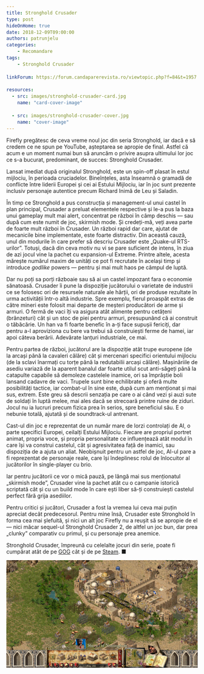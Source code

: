 ```yaml
---
title: Stronghold Crusader
type: post
hideOnHome: true
date: 2018-12-09T09:00:00
authors: patrunjelu
categories:
    - Recomandare
tags:
    - Stronghold Crusader

linkForum: https://forum.candaparerevista.ro/viewtopic.php?f=84&t=1957

resources:
  - src: images/stronghold-crusader-card.jpg
    name: "card-cover-image"

  - src: images/stronghold-crusader-cover.jpg
    name: "cover-image"
---
```

Firefly pregătesc de ceva vreme noul joc din seria Stronghold, iar dacă e să credem ce ne spun pe YouTube, așteptarea se apropie de final. Astfel că acum e un moment numai bun să aruncăm o privire asupra ultimului lor joc ce s-a bucurat, predominant, de succes: Stronghold Crusader.

Lansat imediat după originalul Stronghold, este un spin-off plasat în estul mijlociu, în perioada cruciadelor. Bineînțeles, asta înseamnă o gramadă de conflicte între liderii Europei și cei ai Estului Mijlociu, iar în joc sunt prezente inclusiv personaje autentice precum Richard Inimă de Leu și Saladin.

În timp ce Stronghold a pus construcția și management-ul unui castel în plan principal, Crusader a preluat elementele respective și le-a pus la baza unui gameplay mult mai alert, concentrat pe război în câmp deschis — sau după cum este numit de joc, skirmish mode. Și credeți-mă, veți avea parte de foarte mult război în Crusader. Un război rapid dar care, ajutat de mecanicile bine implementate, este foarte distractiv. Din această cauză, unul din modurile în care prefer să descriu Crusader este „Quake-ul RTS-urilor”. Totuși, dacă din ceva motiv nu vi se pare suficient de intens, în ziua de azi jocul vine la pachet cu expansion-ul Extreme. Printre altele, acesta mărește numărul maxim de unități ce pot fi recrutate în același timp și introduce _godlike_ powers — pentru și mai mult haos pe câmpul de luptă.

Dar nu poți sa porți războaie sau să ai un castel impozant fara o economie sănatoasă. Crusader îi pune la dispoziție jucătorului o varietate de industrii ce se folosesc ori de resursele naturale ale hărții, ori de produse rezultate în urma activității într-o altă industrie. Spre exemplu, fierul proaspăt extras de către mineri este folosit mai departe de meșteri producători de arme și armuri. O fermă de vaci îți va asigura atât alimente pentru cetățeni (brânzeturi) cât și un stoc de piei pentru armuri, presupunând că ai construit o tăbăcărie. Un han va fi foarte benefic în a-ți face supușii fericiți, dar pentru a-l aproviziona cu bere va trebui să construiești ferme de hamei, iar apoi câteva berării. Adevărate lanțuri industriale, ce mai.

Pentru partea de război, jucătorul are la dispoziție atât trupe europene (de la arcași până la cavaleri călăre) cât și mercenari specifici orientului mijlociu (de la sclavi înarmați cu torțe până la redutabilii arcași călăre). Mașinăriile de asediu variază de la aparent banalul dar foarte utilul scut anti-săgeți până la catapulte capabile să demoleze castelele inamice, ori sa împrăștie boli lansand cadavre de vaci. Trupele sunt bine echilibrate și oferă multe posibilități tactice, iar combat-ul în sine este, după cum am menționat și mai sus, extrem. Este greu să descrii senzația pe care o ai când vezi și auzi sute de soldați în luptă melee, mai ales dacă se strecoară printre ruine de ziduri. Jocul nu ia lucruri precum fizica prea în serios, spre beneficiul său. E o nebunie totală, ajutată și de soundtrack-ul antrenant.

Cast-ul din joc e reprezentat de un număr mare de lorzi controlați de AI, o parte specifici Europei, ceilalți Estului Mijlociu. Fiecare are propriul portret animat, propria voce, și propria personalitate ce influențează atât modul în care își va construi castelul, cât și agresivitatea față de inamici, sau dispoziția de a ajuta un aliat. Neobișnuit pentru un astfel de joc, AI-ul pare a fi reprezentat de personaje reale, care își îndeplinesc rolul de înlocuitor al jucătorilor în single-player cu brio.

Iar pentru jucătorii ce vor o mică pauză, pe lângă mai sus menționatul „skirmish mode”, Crusader vine la pachet atât cu o campanie istorică scriptată cât și cu un build mode în care ești liber să-ți construiești castelul perfect fără grija asediilor.

Pentru critici și jucători, Crusader a fost la vremea lui ceva mai puțin apreciat decât predecesorul. Pentru mine însă, Crusader este Stronghold în forma cea mai șlefuită, și nici un alt joc Firefly nu a reușit să se apropie de el — nici măcar sequel-ul Stronghold Crusader 2, de altfel un joc bun, dar prea „clunky” comparativ cu primul, și cu personaje prea anemice.

Stronghold Crusader, împreună cu celelalte jocuri din serie, poate fi cumpărat atât de pe [GOG](https://www.gog.com/game/stronghold_crusader) cât și de pe [Steam](https://store.steampowered.com/app/40970/Stronghold_Crusader_HD/). ■

![](gallery/stronghold-crusader-3.jpg)